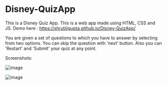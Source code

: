 # Disney-QuizApp
This is a Disney Quiz App.
This is a web app made using HTML, CSS and JS.
Demo here : https://shrutiiigupta.github.io/Disney-QuizApp/
<p>
You are given a set of questions to which you have to answer by selecting from two options. You can skip the question with 'next' button. Also you can 'Restart' and 'Submit' your quiz at any point.
</p>
Screenshots:

![image](https://github.com/shrutiiigupta/Disney-QuizApp/assets/98140693/abd1e1e0-22e7-47c0-a6d6-2087c250752b)

![image](https://github.com/shrutiiigupta/Disney-QuizApp/assets/98140693/55bb8d3a-a008-4d87-a493-19255cdad023)
